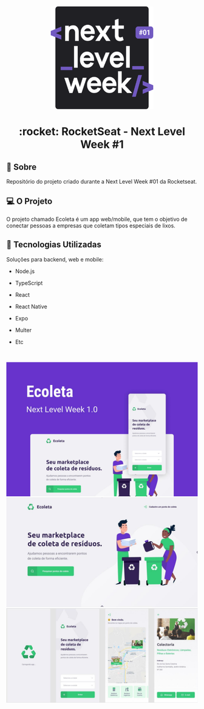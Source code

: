 <!-- PROJECT LOGO -->
<br />
<p align="center">
  <img src=".github/logo.svg" alt="Logo" width="270" height="270">

  <h1 align="center">:rocket:  RocketSeat - Next Level Week #1</h1>
</p>

##  :memo: Sobre

Repositório do projeto criado durante a Next Level Week #01 da Rocketseat.

##  :computer: O Projeto

O projeto chamado Ecoleta é um app web/mobile, que tem o objetivo de conectar pessoas a empresas que coletam tipos especiais de lixos.

##  :rocket: Tecnologias Utilizadas

Soluções para backend, web e mobile:

- Node.js

- TypeScript

- React

- React Native

- Expo

- Multer

- Etc

<br />
<p align="center">
  <img src=".github/0 (1).jpeg" alt="Logo">
  <img src=".github/0.jpeg" alt="Logo">
  <img src=".github/0 (2).jpeg" alt="Logo">
</p>
